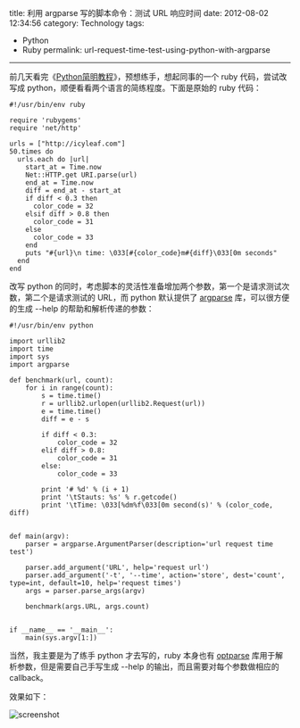 title: 利用 argparse 写的脚本命令：测试 URL 响应时间
date: 2012-08-02 12:34:56
category: Technology
tags:
- Python
- Ruby
permalink: url-request-time-test-using-python-with-argparse

---

前几天看完《[Python简明教程](http://woodpecker.org.cn/abyteofpython_cn/chinese/)》，预想练手，想起同事的一个 ruby 代码，尝试改写成 python，顺便看看两个语言的简练程度。下面是原始的 ruby 代码：

```
#!/usr/bin/env ruby

require 'rubygems'
require 'net/http'

urls = ["http://icyleaf.com"]
50.times do
  urls.each do |url|
    start_at = Time.now
    Net::HTTP.get URI.parse(url)
    end_at = Time.now
    diff = end_at - start_at
    if diff < 0.3 then
      color_code = 32
    elsif diff > 0.8 then
      color_code = 31
    else
      color_code = 33
    end
    puts "#{url}\n time: \033[#{color_code}m#{diff}\033[0m seconds"
  end
end
```

改写 python 的同时，考虑脚本的灵活性准备增加两个参数，第一个是请求测试次数，第二个是请求测试的 URL，而 python 默认提供了 [argparse](http://docs.python.org/dev/library/argparse.html) 库，可以很方便的生成 --help 的帮助和解析传递的参数：

```
#!/usr/bin/env python

import urllib2
import time
import sys
import argparse

def benchmark(url, count):
	for i in range(count):
		s = time.time()
		r = urllib2.urlopen(urllib2.Request(url))
		e = time.time()
		diff = e - s

		if diff < 0.3:
			color_code = 32
		elif diff > 0.8:
			color_code = 31
		else:
			color_code = 33

		print '# %d' % (i + 1)
		print '\tStauts: %s' % r.getcode()
		print '\tTime: \033[%dm%f\033[0m second(s)' % (color_code, diff)


def main(argv):
	parser = argparse.ArgumentParser(description='url request time test')

	parser.add_argument('URL', help='request url')
	parser.add_argument('-t', '--time', action='store', dest='count', type=int, default=10, help='request times')
	args = parser.parse_args(argv)

	benchmark(args.URL, args.count)


if __name__ == '__main__':
	main(sys.argv[1:])
```

当然，我主要是为了练手 python 才去写的，ruby 本身也有 [optparse](http://ruby-doc.org/stdlib-1.9.3/libdoc/optparse/rdoc/OptionParser.html) 库用于解析参数，但是需要自己手写生成 --help 的输出，而且需要对每个参数做相应的 callback。

效果如下：

![screenshot](http://ww3.sinaimg.cn/large/65d1d65bgw1dvi5nsc4sdj.jpg)
